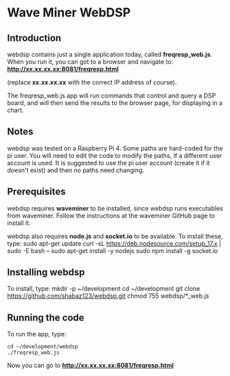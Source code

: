 
Wave Miner WebDSP
=================

Introduction
------------
webdsp contains just a single application today, called **freqresp_web.js**. When you run it, you can got to a browser and navigate to:
**http://xx.xx.xx.xx:8081/freqresp.html**

(replace **xx.xx.xx.xx** with the correct IP address of course). 

The freqresp_web.js app will run commands that control and query a DSP board, and will then send the results to the browser page, for displaying in a chart.

Notes
-----
webdsp was tested on a Raspberry Pi 4. Some paths are hard-coded for the pi user. You will need to edit the code to modify the paths, if a different user account is used. It is suggested to use the pi user account (create it if it doesn't exist) and then no paths need changing.

Prerequisites
-------------
webdsp requires **waveminer** to be installed, since webdsp runs executables from waveminer. Follow the instructions at the waveminer GitHub page to install it.

webdsp also requires **node.js** and **socket.io** to be available. To install these, type:
    sudo apt-get update
    curl -sL https://deb.nodesource.com/setup_17.x | sudo -E bash –
    sudo apt-get install -y nodejs
    sudo npm install -g socket.io

Installing webdsp
-----------------
To install, type:
    mkdir -p ~/development
    cd ~/development
    git clone https://github.com/shabaz123/webdsp.git
    chmod 755 webdsp/*_web.js

Running the code
----------------
To run the app, type:

    cd ~/development/webdsp
    ./freqresp_web.js
  
 Now you can go to **http://xx.xx.xx.xx:8081/freqresp.html**
 
